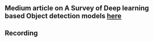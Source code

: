 ## Medium article on A Survey of Deep learning based Object detection models [here](https://kumudabg.medium.com/a-survey-of-deep-learning-based-object-detection-models-d9dd744c5adb)
## Recording 
